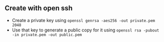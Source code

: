 ## Create with open ssh

- Create a private key using `openssl genrsa -aes256 -out private.pem 2048`
- Use that key to generate a public copy for it using `openssl rsa -pubout -in private.pem -out public.pem`